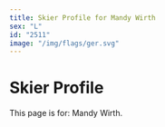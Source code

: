 ```yaml
---
title: Skier Profile for Mandy Wirth
sex: "L"
id: "2511"
image: "/img/flags/ger.svg" 
---
```


# Skier Profile

This page is for: Mandy Wirth.
    